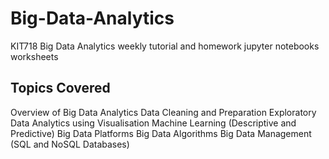 # Big-Data-Analytics
KIT718 Big Data Analytics weekly tutorial and homework jupyter notebooks worksheets 

<h2>Topics Covered</h2>

Overview of Big Data Analytics
Data Cleaning and Preparation
Exploratory Data Analytics using Visualisation
Machine Learning (Descriptive and Predictive)
Big Data Platforms
Big Data Algorithms
Big Data Management (SQL and NoSQL Databases)
